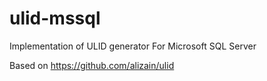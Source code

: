# ulid-mssql
Implementation of ULID generator For Microsoft SQL Server

Based on https://github.com/alizain/ulid


